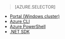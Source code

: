 > [AZURE.SELECTOR]
- [Portal (Windows cluster)](/documentation/articles/hdinsight-administer-use-management-portal-v1/)
- [Azure CLI](/documentation/articles/hdinsight-administer-use-command-line/)
- [Azure PowerShell](/documentation/articles/hdinsight-administer-use-powershell/)
- [.NET SDK](/documentation/articles/hdinsight-administer-use-dotnet-sdk/)

<!---HONumber=74-->